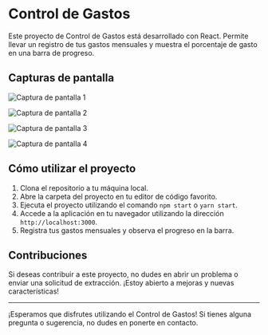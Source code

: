 # Control de Gastos

Este proyecto de Control de Gastos está desarrollado con React. Permite llevar un registro de tus gastos mensuales y muestra el porcentaje de gasto en una barra de progreso.

## Capturas de pantalla

![Captura de pantalla 1](https://github.com/Bayronvillanea/control-gastos/assets/30988860/79743bd2-adc8-4119-81ac-029b3407bae2)

![Captura de pantalla 2](https://github.com/Bayronvillanea/control-gastos/assets/30988860/9f7a1b43-584a-446d-afa7-eeccd6d26c62)

![Captura de pantalla 3](https://github.com/Bayronvillanea/control-gastos/assets/30988860/c2e3d17f-1932-48db-b1c2-8289b2b840a0)

![Captura de pantalla 4](https://github.com/Bayronvillanea/control-gastos/assets/30988860/bd87e13f-0984-442f-bb2a-8cbc8c7abb8f)

## Cómo utilizar el proyecto

1. Clona el repositorio a tu máquina local.
2. Abre la carpeta del proyecto en tu editor de código favorito.
3. Ejecuta el proyecto utilizando el comando `npm start` o `yarn start`.
4. Accede a la aplicación en tu navegador utilizando la dirección `http://localhost:3000`.
5. Registra tus gastos mensuales y observa el progreso en la barra.

## Contribuciones

Si deseas contribuir a este proyecto, no dudes en abrir un problema o enviar una solicitud de extracción. ¡Estoy abierto a mejoras y nuevas características!


---

¡Esperamos que disfrutes utilizando el Control de Gastos! Si tienes alguna pregunta o sugerencia, no dudes en ponerte en contacto.
